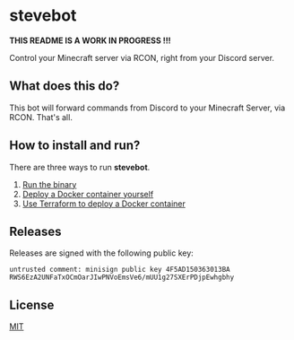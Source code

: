 # stevebot

**THIS README IS A WORK IN PROGRESS !!!**

Control your Minecraft server via RCON, right from your Discord server.

## What does this do?

This bot will forward commands from Discord to your Minecraft Server, via RCON.
That's all.

## How to install and run?

There are three ways to run **stevebot**.

1. [Run the binary](docs/run_the_binary)
2. [Deploy a Docker container yourself](docs/deploy_a_docker_container_yourself)
3. [Use Terraform to deploy a Docker container](docs/deploy_a_docker_container_using_terraform)

## Releases

Releases are signed with the following public key:

```
untrusted comment: minisign public key 4F5AD150363013BA
RWS6EzA2UNFaTxOCmOarJIwPNVoEmsVe6/mUU1g27SXErPDjpEwhgbhy
```

## License

[MIT]

[MIT]: /LICENSE
